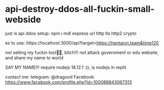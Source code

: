 # api-destroy-ddos-all-fuckin-small-webside
just is api ddos
setup: npm i mdl express url http tls http2 crypto

ex to use: https://localhost:3000/api?target=https://hentaivn.team&time120

not selling my fuckin tool🐸🚬, bitch!!!
not attack government or edu website, and share my name to world

SAY MY NAME!!!
require nodejs 18.12.1 :)), is nodejs in replit 

contact me:
telegram: @dragood
Facebook: https://www.facebook.com/profile.php?id=100088843067313
